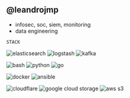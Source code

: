 ## @leandrojmp


- infosec, soc, siem, monitoring
- data engineering

`STACK`

![elasticsearch](https://img.shields.io/badge/elasticsearch-005571?style=for-the-badge&logo=elasticsearch&logoColor=ffffff)
![logstash](https://img.shields.io/badge/elastic_stack-005571?style=for-the-badge&logo=elasticstack&logoColor=ffffff)
![kafka](https://img.shields.io/badge/kafka-231F20?style=for-the-badge&logo=apachekafka&logoColor=ffffff)

![bash](https://img.shields.io/badge/bash-4EAA25?style=for-the-badge&logo=gnubash&logoColor=ffffff)
![python](https://img.shields.io/badge/python-3776AB?style=for-the-badge&logo=python&logoColor=ffffff)
![go](https://img.shields.io/badge/go-00ADD8?style=for-the-badge&logo=go&logoColor=ffffff)

![docker](https://img.shields.io/badge/docker-2496ED?style=for-the-badge&logo=docker&logoColor=ffffff)
![ansible](https://img.shields.io/badge/ansible-EE0000?style=for-the-badge&logo=ansible&logoColor=ffffff)

![cloudflare](https://img.shields.io/badge/cloudflare-F38020?style=for-the-badge&logo=cloudflare&logoColor=ffffff)
![google cloud storage](https://img.shields.io/badge/google_cloud_storage-4285F4?style=for-the-badge&logo=googlecloud&logoColor=ffffff)
![aws s3](https://img.shields.io/badge/aws_s3-569A31?style=for-the-badge&logo=amazons3&logoColor=ffffff)
